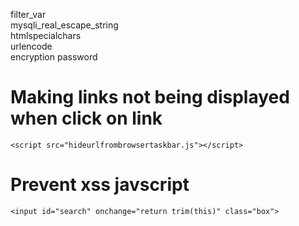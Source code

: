 filter_var<br>
mysqli_real_escape_string<br>
htmlspecialchars<br>
urlencode<br>
encryption password

# Making links not being displayed when click on link
```<span data-href="example.php">example</span>
<script src="hideurlfrombrowsertaskbar.js"></script>
```

# Prevent xss javscript 
```<script type="text/javascript" src="xss.js"></script>
<input id="search" onchange="return trim(this)" class="box">
```
